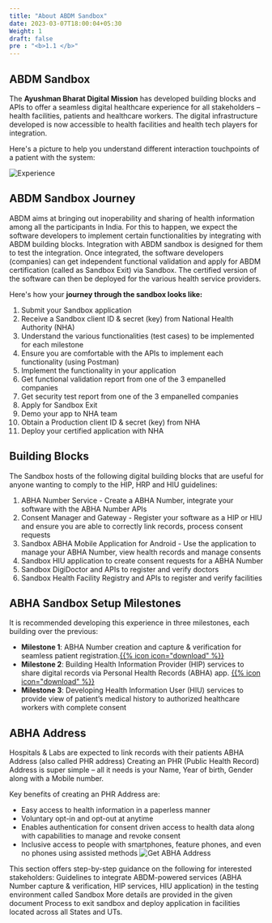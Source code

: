 ```yaml
---
title: "About ABDM Sandbox"
date: 2023-03-07T18:00:04+05:30
Weight: 1
draft: false
pre : "<b>1.1 </b>"
---
```


## ABDM Sandbox

The **Ayushman Bharat Digital Mission** has developed building blocks and APIs to offer a seamless digital healthcare experience for all stakeholders – health facilities, patients and healthcare workers. The digital infrastructure developed is now accessible to health facilities and health tech players for integration.

Here's a picture to help you understand different interaction touchpoints of a patient with the system:

![Experience](../experience.png)

## ABDM Sandbox Journey

ABDM aims at bringing out inoperability and sharing of health information among all the participants in India. For this to happen, we expect the software developers to implement certain functionalities by integrating with ABDM building blocks.
Integration with ABDM sandbox is designed for them to test the integration. Once integrated, the software developers (companies) can get independent functional validation and apply for ABDM certification (called as Sandbox Exit) via Sandbox.
The certified version of the software can then be deployed for the various health service providers.

Here's how your **journey through the sandbox looks like:**

1. Submit your Sandbox application
2. Receive a Sandbox client ID & secret (key) from National Health Authority (NHA)
3. Understand the various functionalities (test cases) to be implemented for each milestone
4. Ensure you are comfortable with the APIs to implement each functionality (using Postman)
5. Implement the functionality in your application
6. Get functional validation report from one of the 3 empanelled companies
7. Get security test report from one of the 3 empanelled companies
8. Apply for Sandbox Exit
9. Demo your app to NHA team
10. Obtain a Production client ID & secret (key) from NHA
11. Deploy your certified application with NHA

## Building Blocks
The Sandbox hosts of the following digital building blocks that are useful for anyone wanting to comply to the HIP, HRP and HIU guidelines:

1. ABHA Number Service - Create a ABHA Number, integrate your software with the ABHA Number APIs
2. Consent Manager and Gateway - Register your software as a HIP or HIU and ensure you are able to correctly link records, process consent requests
3. Sandbox ABHA Mobile Application for Android - Use the application to manage your ABHA Number, view health records and manage consents
4. Sandbox HIU application to create consent requests for a ABHA Number
5. Sandbox DigiDoctor and APIs to register and verify doctors
6. Sandbox Health Facility Registry and APIs to register and verify facilities

## ABHA Sandbox Setup Milestones
It is recommended developing this experience in three milestones, each building over the previous:
- **Milestone 1**: ABHA Number creation and capture & verification for seamless patient registration.[{{% icon icon="download" %}}](https://sandbox.abdm.gov.in/documents/ABHA_APIs.xlsx)
- **Milestone 2**: Building Health Information Provider (HIP) services to share digital records via Personal Health Records (ABHA) app. [{{% icon icon="download" %}}](https://sandbox.abdm.gov.in/documents/Milestone_M2_APIs.xlsx)
- **Milestone 3**: Developing Health Information User (HIU) services to provide view of patient’s medical history to authorized healthcare workers with complete consent

## ABHA Address

Hospitals & Labs are expected to link records with their patients ABHA Address (also called PHR address)
Creating an PHR (Public Health Record) Address is super simple – all it needs is your Name, Year of birth, Gender along with a Mobile number.

Key benefits of creating an PHR Address are:
- Easy access to health information in a paperless manner
- Voluntary opt-in and opt-out at anytime
- Enables authentication for consent driven access to health data along with capabilities  to manage and revoke consent
- Inclusive access to people with smartphones, feature phones, and even no phones using assisted methods
![Get ABHA Address](../Abha-address.png)

This section offers step-by-step guidance on the following for interested stakeholders:
Guidelines to integrate ABDM-powered services (ABHA Number capture & verification, HIP services, HIU application) in the testing environment called Sandbox
More details are provided in the given document
Process to exit sandbox and deploy application in facilities located across all States and UTs.
